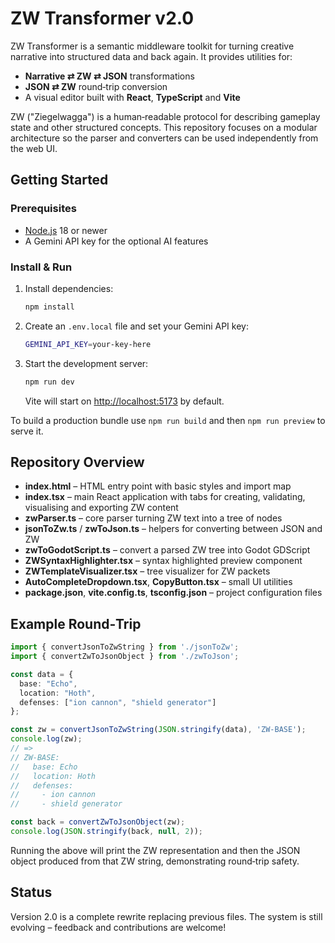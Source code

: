 # ZW Transformer v2.0

ZW Transformer is a semantic middleware toolkit for turning creative narrative into structured data and back again. It provides utilities for:

- **Narrative ⇄ ZW ⇄ JSON** transformations
- **JSON ⇄ ZW** round‑trip conversion
- A visual editor built with **React**, **TypeScript** and **Vite**

ZW ("Ziegelwagga") is a human‑readable protocol for describing gameplay state and other structured concepts. This repository focuses on a modular architecture so the parser and converters can be used independently from the web UI.

## Getting Started

### Prerequisites
- [Node.js](https://nodejs.org/) 18 or newer
- A Gemini API key for the optional AI features

### Install & Run
1. Install dependencies:
   ```bash
   npm install
   ```
2. Create an `.env.local` file and set your Gemini API key:
   ```bash
   GEMINI_API_KEY=your-key-here
   ```
3. Start the development server:
   ```bash
   npm run dev
   ```
   Vite will start on <http://localhost:5173> by default.

To build a production bundle use `npm run build` and then `npm run preview` to serve it.

## Repository Overview

- **index.html** – HTML entry point with basic styles and import map
- **index.tsx** – main React application with tabs for creating, validating, visualising and exporting ZW content
- **zwParser.ts** – core parser turning ZW text into a tree of nodes
- **jsonToZw.ts** / **zwToJson.ts** – helpers for converting between JSON and ZW
- **zwToGodotScript.ts** – convert a parsed ZW tree into Godot GDScript
- **ZWSyntaxHighlighter.tsx** – syntax highlighted preview component
- **ZWTemplateVisualizer.tsx** – tree visualizer for ZW packets
- **AutoCompleteDropdown.tsx**, **CopyButton.tsx** – small UI utilities
- **package.json**, **vite.config.ts**, **tsconfig.json** – project configuration files

## Example Round‑Trip

```ts
import { convertJsonToZwString } from './jsonToZw';
import { convertZwToJsonObject } from './zwToJson';

const data = {
  base: "Echo",
  location: "Hoth",
  defenses: ["ion cannon", "shield generator"]
};

const zw = convertJsonToZwString(JSON.stringify(data), 'ZW-BASE');
console.log(zw);
// =>
// ZW-BASE:
//   base: Echo
//   location: Hoth
//   defenses:
//     - ion cannon
//     - shield generator

const back = convertZwToJsonObject(zw);
console.log(JSON.stringify(back, null, 2));
```

Running the above will print the ZW representation and then the JSON object produced from that ZW string, demonstrating round‑trip safety.

## Status

Version 2.0 is a complete rewrite replacing previous files. The system is still evolving – feedback and contributions are welcome!
